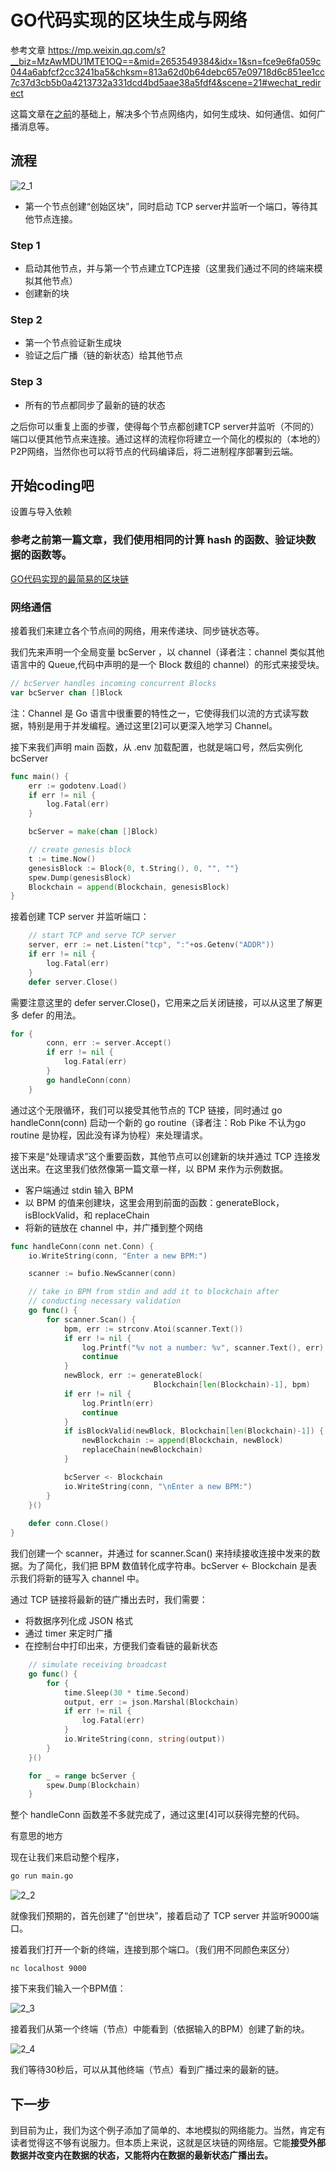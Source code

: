 # GO代码实现的区块生成与网络

参考文章
https://mp.weixin.qq.com/s?__biz=MzAwMDU1MTE1OQ==&mid=2653549384&idx=1&sn=fce9e6fa059c044a6abfcf2cc3241ba5&chksm=813a62d0b64debc657e09718d6c851ee1cc7c37d3cb5b0a4213732a331dcd4bd5aae38a5fdf4&scene=21#wechat_redirect

这篇文章在[之前](main1.md)的基础上，解决多个节点网络内，如何生成块、如何通信、如何广播消息等。

## 流程
![2_1](images/2_1.jpg)


- 第一个节点创建“创始区块”，同时启动 TCP server并监听一个端口，等待其他节点连接。

### Step 1
- 启动其他节点，并与第一个节点建立TCP连接（这里我们通过不同的终端来模拟其他节点）
- 创建新的块

### Step 2
- 第一个节点验证新生成块
- 验证之后广播（链的新状态）给其他节点

### Step 3
- 所有的节点都同步了最新的链的状态

之后你可以重复上面的步骤，使得每个节点都创建TCP server并监听（不同的）端口以便其他节点来连接。通过这样的流程你将建立一个简化的模拟的（本地的）P2P网络，当然你也可以将节点的代码编译后，将二进制程序部署到云端。

## 开始coding吧

设置与导入依赖

### 参考之前第一篇文章，我们使用相同的计算 hash 的函数、验证块数据的函数等。

[GO代码实现的最简易的区块链](main1.md)

### 网络通信

接着我们来建立各个节点间的网络，用来传递块、同步链状态等。

我们先来声明一个全局变量 bcServer ，以 channel（译者注：channel 类似其他语言中的 Queue,代码中声明的是一个 Block 数组的 channel）的形式来接受块。

``` go
// bcServer handles incoming concurrent Blocks
var bcServer chan []Block
```

注：Channel 是 Go 语言中很重要的特性之一，它使得我们以流的方式读写数据，特别是用于并发编程。通过这里[2]可以更深入地学习 Channel。

接下来我们声明 main 函数，从 .env 加载配置，也就是端口号，然后实例化 bcServer

```go
func main() {
    err := godotenv.Load()
    if err != nil {
        log.Fatal(err)
    }

    bcServer = make(chan []Block)

    // create genesis block
    t := time.Now()
    genesisBlock := Block{0, t.String(), 0, "", ""}
    spew.Dump(genesisBlock)
    Blockchain = append(Blockchain, genesisBlock)
}
```

接着创建 TCP server 并监听端口：

```go
    // start TCP and serve TCP server
    server, err := net.Listen("tcp", ":"+os.Getenv("ADDR"))
    if err != nil {
        log.Fatal(err)
    }
    defer server.Close()
```

需要注意这里的 defer server.Close()，它用来之后关闭链接，可以从这里了解更多 defer 的用法。

```go
for {
        conn, err := server.Accept()
        if err != nil {
            log.Fatal(err)
        }
        go handleConn(conn)
    }
```

通过这个无限循环，我们可以接受其他节点的 TCP 链接，同时通过 go handleConn(conn) 启动一个新的 go routine（译者注：Rob Pike 不认为go routine 是协程，因此没有译为协程）来处理请求。

接下来是“处理请求”这个重要函数，其他节点可以创建新的块并通过 TCP 连接发送出来。在这里我们依然像第一篇文章一样，以 BPM 来作为示例数据。

- 客户端通过 stdin 输入 BPM
- 以 BPM 的值来创建块，这里会用到前面的函数：generateBlock，isBlockValid，和 replaceChain
- 将新的链放在 channel 中，并广播到整个网络

```go
func handleConn(conn net.Conn) {
    io.WriteString(conn, "Enter a new BPM:")

    scanner := bufio.NewScanner(conn)

    // take in BPM from stdin and add it to blockchain after 
    // conducting necessary validation
    go func() {
        for scanner.Scan() {
            bpm, err := strconv.Atoi(scanner.Text())
            if err != nil {
                log.Printf("%v not a number: %v", scanner.Text(), err)
                continue
            }
            newBlock, err := generateBlock(
                                Blockchain[len(Blockchain)-1], bpm)
            if err != nil {
                log.Println(err)
                continue
            }
            if isBlockValid(newBlock, Blockchain[len(Blockchain)-1]) {
                newBlockchain := append(Blockchain, newBlock)
                replaceChain(newBlockchain)
            }

            bcServer <- Blockchain
            io.WriteString(conn, "\nEnter a new BPM:")
        }
    }()
    
    defer conn.Close()
}
```

我们创建一个 scanner，并通过 for scanner.Scan() 来持续接收连接中发来的数据。为了简化，我们把 BPM 数值转化成字符串。bcServer <- Blockchain 是表示我们将新的链写入 channel 中。

通过 TCP 链接将最新的链广播出去时，我们需要：

- 将数据序列化成 JSON 格式
- 通过 timer 来定时广播
- 在控制台中打印出来，方便我们查看链的最新状态

```go
    // simulate receiving broadcast
    go func() {
        for {
            time.Sleep(30 * time.Second)
            output, err := json.Marshal(Blockchain)
            if err != nil {
                log.Fatal(err)
            }
            io.WriteString(conn, string(output))
        }
    }()

    for _ = range bcServer {
        spew.Dump(Blockchain)
    }
```

整个 handleConn 函数差不多就完成了，通过这里[4]可以获得完整的代码。

有意思的地方

现在让我们来启动整个程序，
```bash
go run main.go
```

![2_2](images/2_2.jpg)

就像我们预期的，首先创建了“创世块”，接着启动了 TCP server 并监听9000端口。

接着我们打开一个新的终端，连接到那个端口。（我们用不同颜色来区分）
```
nc localhost 9000
```

接下来我们输入一个BPM值：

![2_3](images/2_3.jpg)

接着我们从第一个终端（节点）中能看到（依据输入的BPM）创建了新的块。

![2_4](images/2_4.jpg)

我们等待30秒后，可以从其他终端（节点）看到广播过来的最新的链。

## 下一步

到目前为止，我们为这个例子添加了简单的、本地模拟的网络能力。当然，肯定有读者觉得这不够有说服力。但本质上来说，这就是区块链的网络层。它能**接受外部数据并改变内在数据的状态，又能将内在数据的最新状态广播出去。**